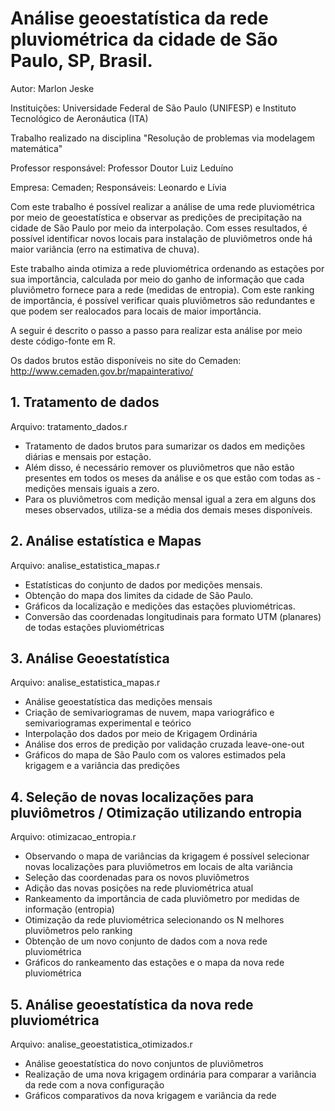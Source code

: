# Análise geoestatística da rede pluviométrica da cidade de São Paulo, SP, Brasil.

Autor: Marlon Jeske

Instituições: Universidade Federal de São Paulo (UNIFESP) e Instituto Tecnológico de Aeronáutica (ITA)

Trabalho realizado na disciplina "Resolução de problemas via modelagem matemática" 

Professor responsável: Professor Doutor Luiz Leduíno

Empresa: Cemaden; Responsáveis: Leonardo e Lívia



Com este trabalho é possível realizar a análise de uma rede pluviométrica por meio de geoestatística e observar as predições de precipitação na cidade de São Paulo por meio da interpolação. Com esses resultados, é possível identificar novos locais para instalação de pluviômetros onde há maior variância (erro na estimativa de chuva). 

Este trabalho ainda otimiza a rede pluviométrica ordenando as estações por sua importância, calculada por meio do ganho de informação que cada pluviômetro fornece para a rede (medidas de entropia). Com este ranking de importância, é possível verificar quais pluviômetros são redundantes e que podem ser realocados para locais de maior importância.


A seguir é descrito o passo a passo para realizar esta análise por meio deste código-fonte em R.

Os dados brutos estão disponíveis no site do Cemaden: http://www.cemaden.gov.br/mapainterativo/


## 1. Tratamento de dados
Arquivo: tratamento_dados.r
- Tratamento de dados brutos para sumarizar os dados em medições diárias e mensais por estação. 
- Além disso, é necessário remover os pluviômetros que não estão presentes em todos os meses da análise e os que estão com todas as - medições mensais iguais a zero.
- Para os pluviômetros com medição mensal igual a zera em alguns dos meses observados, utiliza-se a média dos demais meses disponíveis.

## 2. Análise estatística e Mapas
Arquivo: analise_estatistica_mapas.r
- Estatísticas do conjunto de dados por medições mensais.
- Obtenção do mapa dos limites da cidade de São Paulo.
- Gráficos da localização e medições das estações pluviométricas.
- Conversão das coordenadas longitudinais para formato UTM (planares) de todas estações pluviométricas

## 3. Análise Geoestatística
Arquivo: analise_estatistica_mapas.r
- Análise geoestatística das medições mensais
- Criação de semivariogramas de nuvem, mapa variográfico e semivariogramas experimental e teórico
- Interpolação dos dados por meio de Krigagem Ordinária
- Análise dos erros de predição por validação cruzada leave-one-out
- Gráficos do mapa de São Paulo com os valores estimados pela krigagem e a variância das predições

## 4. Seleção de novas localizações para pluviômetros / Otimização utilizando entropia
Arquivo: otimizacao_entropia.r
- Observando o mapa de variâncias da krigagem é possível selecionar novas localizações para pluviômetros em locais de alta variância
- Seleção das coordenadas para os novos pluviômetros
- Adição das novas posições na rede pluviométrica atual
- Rankeamento da importância de cada pluviômetro por medidas de informação (entropia)
- Otimização da rede pluviométrica selecionando os N melhores pluviômetros pelo ranking
- Obtenção de um novo conjunto de dados com a nova rede pluviométrica
- Gráficos do rankeamento das estações e o mapa da nova rede pluviométrica

## 5. Análise geoestatística da nova rede pluviométrica
Arquivo: analise_geoestatistica_otimizados.r
- Análise geoestatística do novo conjuntos de pluviômetros
- Realização de uma nova krigagem ordinária para comparar a variância da rede com a nova configuração
- Gráficos comparativos da nova krigagem e variância da rede
